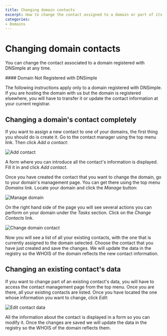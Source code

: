 ```yaml
---
title: Changing domain contacts
excerpt: How to change the contact assigned to a domain or part of its data.
categories:
- Domains
---
```


# Changing domain contacts

You can change the contact associated to a domain registered with DNSimple at any time.

<note>
#### Domain Not Registered with DNSimple

The following instructions apply only to a domain registered with DNSimple. If you are hosting the domain with us but the domain is registered elsewhere, you will have to transfer it or update the contact information at your current registrar.
</note>

## Changing a domain's contact completely

If you want to assign a new contact to one of your domains, the first thing you should do is create it. Go to the contact manager using the top menu link. Then click *Add a contact*:

![Add contact](http://cl.ly/Uphy/change-contact-1.jpg)

A form where you can introduce all the contact's information is displayed. Fill it in and click *Add contact*.

Once you have created the contact that you want to change the domain, go to your domain's management page. You can get there using the top menu *Domains* link. Locate your domain and click the *Manage* button:

![Manage domain](http://cl.ly/UqM5/change-contact-2.jpg)

On the right hand side of the page you will see several actions you can perform on your domain under the *Tasks* section. Click on the *Change Contacts* link.

![Change domain contact](http://cl.ly/Uqnw/change-contact-3.jpg)

Now you will see a list of all your existing contacts, with the one that is currently assigned to the domain selected. Choose the contact that you have just created and save the changes. We will update the data in the registry so the WHOIS of the domain reflects the new contact information.



## Changing an existing contact's data

If you want to change part of an existing contact's data, you will have to access the contact management page from the top menu. Once you are there, all your existing contacts are listed. Once you have located the one whose information you want to change, click *Edit*:

![Edit contact data](http://cl.ly/Uqum/edit-existing-contact-1.jpg)

All the information about the contact is displayed in a form so you can modify it. Once the changes are saved we will update the data in the registry so the WHOIS of the domain reflects them.

